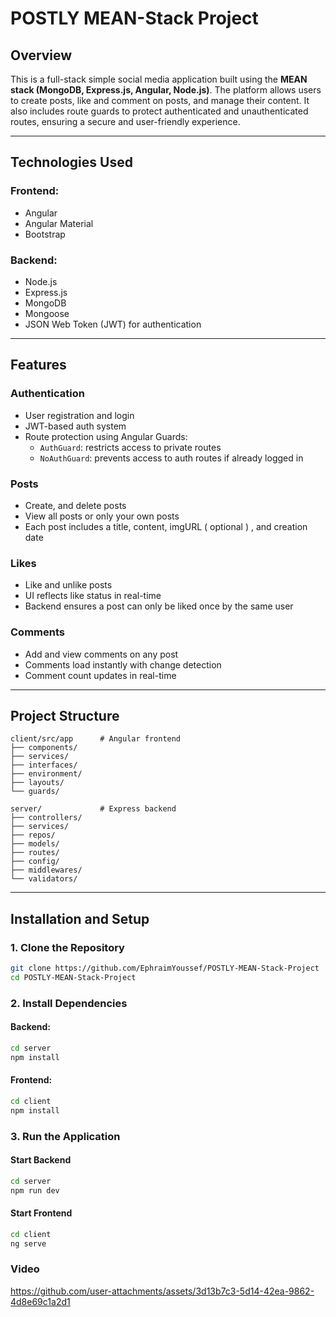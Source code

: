 # POSTLY MEAN-Stack Project

## Overview

This is a full-stack simple social media application built using the **MEAN stack (MongoDB, Express.js, Angular, Node.js)**. The platform allows users to create posts, like and comment on posts, and manage their content. It also includes route guards to protect authenticated and unauthenticated routes, ensuring a secure and user-friendly experience.

---

## Technologies Used

### Frontend:
- Angular
- Angular Material
- Bootstrap

### Backend:
- Node.js
- Express.js
- MongoDB
- Mongoose
- JSON Web Token (JWT) for authentication

---

## Features

### Authentication
- User registration and login
- JWT-based auth system
- Route protection using Angular Guards:
  - `AuthGuard`: restricts access to private routes
  - `NoAuthGuard`: prevents access to auth routes if already logged in

### Posts
- Create, and delete posts
- View all posts or only your own posts
- Each post includes a title, content, imgURL ( optional ) , and creation date 

### Likes
- Like and unlike posts
- UI reflects like status in real-time
- Backend ensures a post can only be liked once by the same user

### Comments
- Add and view comments on any post
- Comments load instantly with change detection
- Comment count updates in real-time

---

## Project Structure

```
client/src/app      # Angular frontend
├── components/
├── services/
├── interfaces/
├── environment/
├── layouts/
└── guards/

server/             # Express backend
├── controllers/
├── services/
├── repos/
├── models/
├── routes/
├── config/
├── middlewares/
└── validators/
```

---

## Installation and Setup

### 1. Clone the Repository

```bash
git clone https://github.com/EphraimYoussef/POSTLY-MEAN-Stack-Project
cd POSTLY-MEAN-Stack-Project
```

### 2. Install Dependencies

#### Backend:
```bash
cd server
npm install
```

#### Frontend:
```bash
cd client
npm install
```


### 3. Run the Application

#### Start Backend
```bash
cd server
npm run dev
```

#### Start Frontend
```bash
cd client
ng serve
```

### Video
https://github.com/user-attachments/assets/3d13b7c3-5d14-42ea-9862-4d8e69c1a2d1
